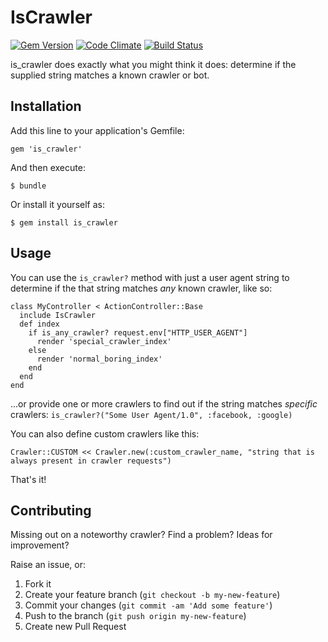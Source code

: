 # IsCrawler
[![Gem Version](https://badge.fury.io/rb/is_crawler.png)](http://badge.fury.io/rb/is_crawler) [![Code Climate](https://codeclimate.com/github/ccashwell/is_crawler.png)](https://codeclimate.com/github/ccashwell/is_crawler) [![Build Status](https://travis-ci.org/ccashwell/is_crawler.png?branch=master)](https://travis-ci.org/ccashwell/is_crawler)

is\_crawler does exactly what you might think it does: determine if the supplied string matches a known crawler or bot.

## Installation

Add this line to your application's Gemfile:

    gem 'is_crawler'

And then execute:

    $ bundle

Or install it yourself as:

    $ gem install is_crawler

## Usage

You can use the `is_crawler?` method with just a user agent string to determine if the that string matches *any* known crawler, like so:

    class MyController < ActionController::Base
      include IsCrawler
      def index
        if is_any_crawler? request.env["HTTP_USER_AGENT"]
          render 'special_crawler_index'
        else
          render 'normal_boring_index'
        end
      end
    end

...or provide one or more crawlers to find out if the string matches *specific* crawlers: `is_crawler?("Some User Agent/1.0", :facebook, :google)`

You can also define custom crawlers like this:

    Crawler::CUSTOM << Crawler.new(:custom_crawler_name, "string that is always present in crawler requests")

That's it!

## Contributing

Missing out on a noteworthy crawler? Find a problem? Ideas for improvement?

Raise an issue, or:

1. Fork it
2. Create your feature branch (`git checkout -b my-new-feature`)
3. Commit your changes (`git commit -am 'Add some feature'`)
4. Push to the branch (`git push origin my-new-feature`)
5. Create new Pull Request
